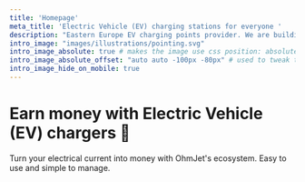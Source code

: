 ```yaml
---
title: 'Homepage'
meta_title: 'Electric Vehicle (EV) charging stations for everyone '
description: "Eastern Europe EV charging points provider. We are building a commercial open-source platform for SMEs and hosts who would like to spent less and to earn more"
intro_image: "images/illustrations/pointing.svg"
intro_image_absolute: true # makes the image use css position: absolute; so it looks "offset". It's a visual effect that might not always look good depending on the image you use.
intro_image_absolute_offset: "auto auto -100px -80px" # used to tweak the positioning of the absolute image if enabled above
intro_image_hide_on_mobile: true
---
```


# Earn money with Electric Vehicle (EV) chargers 🔋

Turn your electrical current into money with OhmJet's ecosystem. Easy to use and simple to manage.